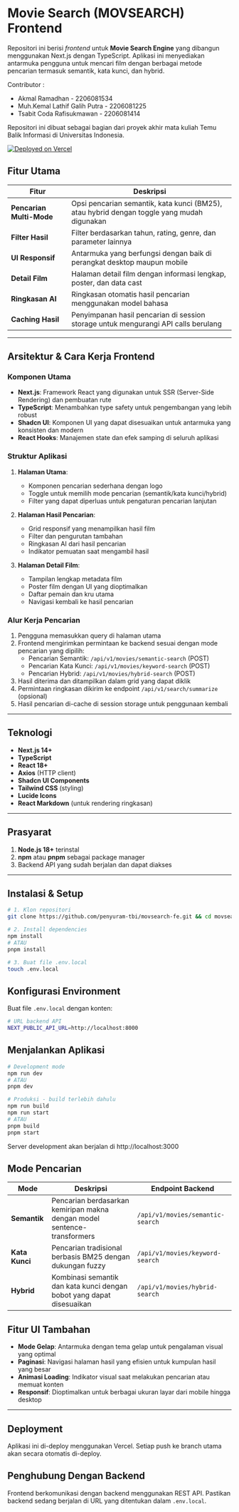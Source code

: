 # Movie Search (MOVSEARCH) Frontend

Repositori ini berisi _frontend_ untuk **Movie Search Engine** yang dibangun menggunakan Next.js dengan TypeScript. Aplikasi ini menyediakan antarmuka pengguna untuk mencari film dengan berbagai metode pencarian termasuk semantik, kata kunci, dan hybrid.

Contributor :
 - Akmal Ramadhan - 2206081534
 - Muh.Kemal Lathif Galih Putra - 2206081225
 - Tsabit Coda Rafisukmawan - 2206081414

Repositori ini dibuat sebagai bagian dari proyek akhir mata kuliah Temu Balik Informasi di Universitas Indonesia.

[![Deployed on Vercel](https://img.shields.io/badge/Deployed%20on-Vercel-black?style=for-the-badge&logo=vercel)](https://vercel.com/tsabit-codas-projects/v0-movie-search-engine)

## Fitur Utama

| Fitur                      | Deskripsi                                                                                                  |
|----------------------------|-------------------------------------------------------------------------------------------------------------|
| **Pencarian Multi-Mode**   | Opsi pencarian semantik, kata kunci (BM25), atau hybrid dengan toggle yang mudah digunakan                  |
| **Filter Hasil**           | Filter berdasarkan tahun, rating, genre, dan parameter lainnya                                             |
| **UI Responsif**           | Antarmuka yang berfungsi dengan baik di perangkat desktop maupun mobile                                    |
| **Detail Film**            | Halaman detail film dengan informasi lengkap, poster, dan data cast                                         |
| **Ringkasan AI**           | Ringkasan otomatis hasil pencarian menggunakan model bahasa                                                |
| **Caching Hasil**          | Penyimpanan hasil pencarian di session storage untuk mengurangi API calls berulang                         |

---

## Arsitektur & Cara Kerja Frontend

### Komponen Utama
- **Next.js**: Framework React yang digunakan untuk SSR (Server-Side Rendering) dan pembuatan rute
- **TypeScript**: Menambahkan type safety untuk pengembangan yang lebih robust
- **Shadcn UI**: Komponen UI yang dapat disesuaikan untuk antarmuka yang konsisten dan modern
- **React Hooks**: Manajemen state dan efek samping di seluruh aplikasi

### Struktur Aplikasi
1. **Halaman Utama**:
   - Komponen pencarian sederhana dengan logo
   - Toggle untuk memilih mode pencarian (semantik/kata kunci/hybrid)
   - Filter yang dapat diperluas untuk pengaturan pencarian lanjutan

2. **Halaman Hasil Pencarian**:
   - Grid responsif yang menampilkan hasil film
   - Filter dan pengurutan tambahan
   - Ringkasan AI dari hasil pencarian
   - Indikator pemuatan saat mengambil hasil

3. **Halaman Detail Film**:
   - Tampilan lengkap metadata film
   - Poster film dengan UI yang dioptimalkan
   - Daftar pemain dan kru utama
   - Navigasi kembali ke hasil pencarian

### Alur Kerja Pencarian
1. Pengguna memasukkan query di halaman utama
2. Frontend mengirimkan permintaan ke backend sesuai dengan mode pencarian yang dipilih:
   - Pencarian Semantik: `/api/v1/movies/semantic-search` (POST)
   - Pencarian Kata Kunci: `/api/v1/movies/keyword-search` (POST)
   - Pencarian Hybrid: `/api/v1/movies/hybrid-search` (POST)
3. Hasil diterima dan ditampilkan dalam grid yang dapat diklik
4. Permintaan ringkasan dikirim ke endpoint `/api/v1/search/summarize` (opsional)
5. Hasil pencarian di-cache di session storage untuk penggunaan kembali

---

## Teknologi

- **Next.js 14+**
- **TypeScript**
- **React 18+**
- **Axios** (HTTP client)
- **Shadcn UI Components** 
- **Tailwind CSS** (styling)
- **Lucide Icons**
- **React Markdown** (untuk rendering ringkasan)

---

## Prasyarat

1. **Node.js 18+** terinstal
2. **npm** atau **pnpm** sebagai package manager
3. Backend API yang sudah berjalan dan dapat diakses

---

## Instalasi & Setup

```bash
# 1. Klon repositori
git clone https://github.com/penyuram-tbi/movsearch-fe.git && cd movsearch-fe

# 2. Install dependencies
npm install
# ATAU
pnpm install

# 3. Buat file .env.local
touch .env.local
```

## Konfigurasi Environment

Buat file `.env.local` dengan konten:

```bash
# URL backend API
NEXT_PUBLIC_API_URL=http://localhost:8000
```

## Menjalankan Aplikasi

```bash
# Development mode
npm run dev
# ATAU
pnpm dev

# Produksi - build terlebih dahulu
npm run build
npm run start
# ATAU
pnpm build
pnpm start
```

Server development akan berjalan di http://localhost:3000

## Mode Pencarian

| Mode          | Deskripsi                                                              | Endpoint Backend                    |
|---------------|------------------------------------------------------------------------|-------------------------------------|
| **Semantik**  | Pencarian berdasarkan kemiripan makna dengan model sentence-transformers | `/api/v1/movies/semantic-search`   |
| **Kata Kunci**| Pencarian tradisional berbasis BM25 dengan dukungan fuzzy               | `/api/v1/movies/keyword-search`    |
| **Hybrid**    | Kombinasi semantik dan kata kunci dengan bobot yang dapat disesuaikan   | `/api/v1/movies/hybrid-search`     |

## Fitur UI Tambahan

- **Mode Gelap**: Antarmuka dengan tema gelap untuk pengalaman visual yang optimal
- **Paginasi**: Navigasi halaman hasil yang efisien untuk kumpulan hasil yang besar
- **Animasi Loading**: Indikator visual saat melakukan pencarian atau memuat konten
- **Responsif**: Dioptimalkan untuk berbagai ukuran layar dari mobile hingga desktop

---

## Deployment

Aplikasi ini di-deploy menggunakan Vercel. Setiap push ke branch utama akan secara otomatis di-deploy.

## Penghubung Dengan Backend

Frontend berkomunikasi dengan backend menggunakan REST API. Pastikan backend sedang berjalan di URL yang ditentukan dalam `.env.local`.